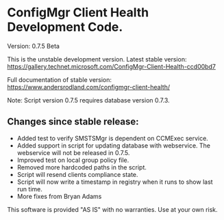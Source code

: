# ConfigMgr Client Health Development Code.

Version: 0.7.5 Beta

This is the unstable development version. 
Latest stable version: https://gallery.technet.microsoft.com/ConfigMgr-Client-Health-ccd00bd7

Full documentation of stable version: https://www.andersrodland.com/configmgr-client-health/

Note: Script version 0.7.5 requires database version 0.7.3.

## Changes since stable release:

* Added test to verify SMSTSMgr is dependent on CCMExec service.
* Added support in script for updating database with webservice. The webservice will not be released in 0.7.5.
* Improved test on local group policy file.
* Removed more hardcoded paths in the script.
* Script will resend clients compliance state.
* Script will now write a timestamp in registry when it runs to show last run time.
* More fixes from Bryan Adams

This software is provided "AS IS" with no warranties. Use at your own risk.